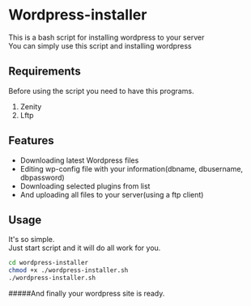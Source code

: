 Wordpress-installer
===================

This is a bash script for installing wordpress to your server<br />
You can simply use this script and installing wordpress<br />

Requirements
-----------------
Before using the script you need to have this programs.
1. Zenity
2. Lftp


Features
-----------------
<ul>
<li>Downloading latest Wordpress files</li>
<li>Editing wp-config file with your information(dbname, dbusername, dbpassword)</li>
<li>Downloading selected plugins from list</li>
<li>And uploading all files to your server(using a ftp client)</li>
</ul>

Usage
-----------------
It's so simple.<br />
Just start script and it will do all work for you.<br />
```bash
cd wordpress-installer
chmod +x ./wordpress-installer.sh
./wordpress-installer.sh
```

#####And finally your wordpress site is ready.


